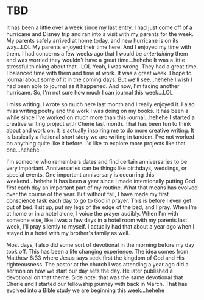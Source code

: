 # TBD

It has been a little over a week since my last entry. I had just come off of a hurricane and Disney trip and ran into a visit with my parents for the week. My parents safely arrived at home today, and new hurricane is on its way...LOL My parents enjoyed their time here. And I enjoyed my time with them. I had concerns a few weeks ago that I would be *entertaining* them and was worried they wouldn't have a great time...hehehe It was a little stressful thinking about that...LOL Yeah, I was wrong. They had a great time. I balanced time with them and time at work. It was a great week. I hope to journal about some of it in the coming days. But we'll see...hehehe I wish I had been able to journal as it happened. And now, I'm facing another hurricane. So, I'm not sure how much I can journal this week...LOL

I miss writing. I wrote so much here last month and I really enjoyed it. I also miss writing poetry and the work I was doing on my books. It has been a while since I've worked on much more than this journal...hehehe I started a creative writing project with Cherie last month. That has been fun to think about and work on. It is actually inspiring me to do more creative writing. It is basically a fictional short story we are writing in tandem. I've not worked on anything quite like it before. I'd like to explore more projects like that one...hehehe

I'm someone who remembers dates and find certain anniversaries to be very important. Anniversaries can be things like birthdays, weddings, or special events. One important anniversary is occurring this weekend...hehehe It has been a year since I made intentionally putting God first each day an important part of my routine. What that means has evolved over the course of the year. But without fail, I have made my first conscience task each day to go to God in prayer. This is before I even get out of bed. I sit up, put my legs of the edge of the bed, and I pray. When I'm at home or in a hotel alone, I voice the prayer audibly. When I'm with someone else, like I was a few days in a hotel room with my parents last week, I'll pray silently to myself. I actually had that about a year ago when I stayed in a hotel with my brother's family as well.

Most days, I also did some sort of devotional in the morning before my day took off. This has been a life changing experience. The idea comes from Matthew 6:33 where Jesus says seek first the kingdom of God and His righteousness. The pastor at the church I was attending a year ago did a sermon on how we start our day sets the day. He later published a devotional on that theme. Side note: that was the same devotional that Cherie and I started our fellowship journey with back in March. That has evolved into a Bible study we are beginning this week...hehehe


